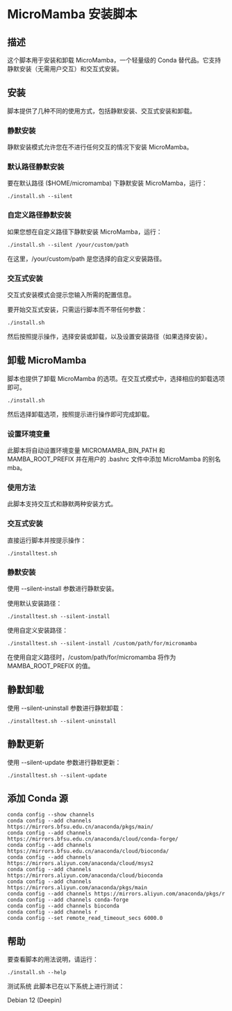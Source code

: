 # MicroMamba 安装脚本

## 描述

这个脚本用于安装和卸载 MicroMamba，一个轻量级的 Conda 替代品。它支持静默安装（无需用户交互）和交互式安装。

## 安装

脚本提供了几种不同的使用方式，包括静默安装、交互式安装和卸载。

### 静默安装

静默安装模式允许您在不进行任何交互的情况下安装 MicroMamba。

### 默认路径静默安装

要在默认路径 ($HOME/micromamba) 下静默安装 MicroMamba，运行：

```shell
./install.sh --silent
```

### 自定义路径静默安装

如果您想在自定义路径下静默安装 MicroMamba，运行：

```shell
./install.sh --silent /your/custom/path
```

在这里，/your/custom/path 是您选择的自定义安装路径。

### 交互式安装

交互式安装模式会提示您输入所需的配置信息。

要开始交互式安装，只需运行脚本而不带任何参数：

```shell
./install.sh
```

然后按照提示操作，选择安装或卸载，以及设置安装路径（如果选择安装）。

## 卸载 MicroMamba

脚本也提供了卸载 MicroMamba 的选项。在交互式模式中，选择相应的卸载选项即可。

```shell
./install.sh
```

然后选择卸载选项，按照提示进行操作即可完成卸载。

### 设置环境变量
此脚本将自动设置环境变量 MICROMAMBA_BIN_PATH 和 MAMBA_ROOT_PREFIX 并在用户的 .bashrc 文件中添加 MicroMamba 的别名 mba。

### 使用方法
此脚本支持交互式和静默两种安装方式。

### 交互式安装
直接运行脚本并按提示操作：

```shell
./installtest.sh
```

### 静默安装
使用 --silent-install 参数进行静默安装。

使用默认安装路径：

```shell
./installtest.sh --silent-install
```

使用自定义安装路径：

```shell
./installtest.sh --silent-install /custom/path/for/micromamba
```

在使用自定义路径时，/custom/path/for/micromamba 将作为 MAMBA_ROOT_PREFIX 的值。

## 静默卸载

使用 --silent-uninstall 参数进行静默卸载：

```shell
./installtest.sh --silent-uninstall
```

## 静默更新

使用 --silent-update 参数进行静默更新：

```shell
./installtest.sh --silent-update
```

## 添加 Conda 源

```shell
conda config --show channels
conda config --add channels https://mirrors.bfsu.edu.cn/anaconda/pkgs/main/
conda config --add channels https://mirrors.bfsu.edu.cn/anaconda/cloud/conda-forge/
conda config --add channels https://mirrors.bfsu.edu.cn/anaconda/cloud/bioconda/
conda config --add channels https://mirrors.aliyun.com/anaconda/cloud/msys2
conda config --add channels https://mirrors.aliyun.com/anaconda/cloud/bioconda
conda config --add channels https://mirrors.aliyun.com/anaconda/pkgs/main
conda config --add channels https://mirrors.aliyun.com/anaconda/pkgs/r
conda config --add channels conda-forge
conda config --add channels bioconda
conda config --add channels r
conda config --set remote_read_timeout_secs 6000.0
```

## 帮助

要查看脚本的用法说明，请运行：

```shell
./install.sh --help
```

测试系统
此脚本已在以下系统上进行测试：

Debian 12 (Deepin)
